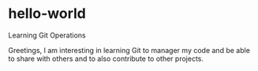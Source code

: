 # hello-world
Learning Git Operations

Greetings, I am interesting in learning Git to manager my code and be able to share with others and to also contribute to other projects.
